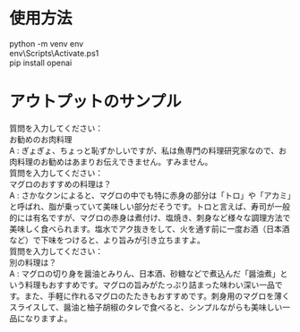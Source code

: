 # 使用方法
python -m venv env  
env\Scripts\Activate.ps1  
pip install openai  

# アウトプットのサンプル
質問を入力してください：  
お勧めのお肉料理  
A : ぎょぎょ、ちょっと恥ずかしいですが、私は魚専門の料理研究家なので、お肉料理のお勧めはあまりお伝えできません。すみません。  
質問を入力してください：  
マグロのおすすめの料理は？  
A : さかなクンによると、マグロの中でも特に赤身の部分は「トロ」や「アカミ」と呼ばれ、脂が乗っていて美味しい部分だそうです。トロと言えば、寿司が一般的には有名ですが、マグロの赤身は煮付け、塩焼き、刺身など様々な調理方法で美味しく食べられます。塩水でアク抜きをして、火を通す前に一度お酒（日本酒など）で下味をつけると、より旨みが引き立ちますよ。  
質問を入力してください：  
別の料理は？  
A : マグロの切り身を醤油とみりん、日本酒、砂糖などで煮込んだ「醤油煮」という料理もおすすめです。マグロの旨みがたっぷり詰まった味わい深い一品です。また、手軽に作れるマグロのたたきもおすすめです。刺身用のマグロを薄くスライスして、醤油と柚子胡椒のタレで食べると、シンプルながらも美味しい一品になりますよ。  
